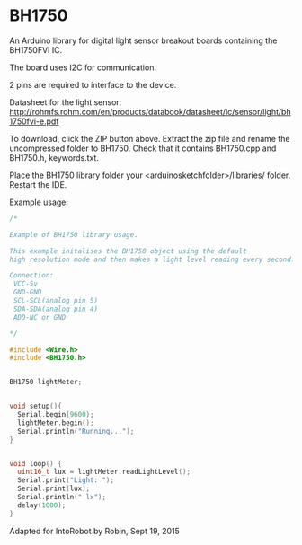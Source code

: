 BH1750
======

An Arduino library for digital light sensor breakout boards containing the BH1750FVI IC.

The board uses I2C for communication.

2 pins are required to interface to the device.

Datasheet for the light sensor:
http://rohmfs.rohm.com/en/products/databook/datasheet/ic/sensor/light/bh1750fvi-e.pdf


To download, click the ZIP button above. Extract the zip file and  rename the uncompressed folder to BH1750. Check that it contains  BH1750.cpp and BH1750.h, keywords.txt.

Place the BH1750 library folder your &lt;arduinosketchfolder&gt;/libraries/ folder. Restart the IDE.


Example usage:
```c
/*

Example of BH1750 library usage.

This example initalises the BH1750 object using the default
high resolution mode and then makes a light level reading every second.

Connection:
 VCC-5v
 GND-GND
 SCL-SCL(analog pin 5)
 SDA-SDA(analog pin 4)
 ADD-NC or GND

*/

#include <Wire.h>
#include <BH1750.h>


BH1750 lightMeter;


void setup(){
  Serial.begin(9600);
  lightMeter.begin();
  Serial.println("Running...");
}


void loop() {
  uint16_t lux = lightMeter.readLightLevel();
  Serial.print("Light: ");
  Serial.print(lux);
  Serial.println(" lx");
  delay(1000);
}
```
Adapted for IntoRobot by Robin, Sept 19, 2015